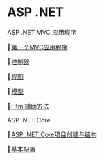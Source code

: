 # ASP .NET 
ASP .NET MVC 应用程序

:checkered_flag:[第一个MVC应用程序](https://github.com/Lumnca/MVC/blob/master/Start.md)

:checkered_flag:[控制器](https://github.com/Lumnca/MVC/blob/master/%E6%8E%A7%E5%88%B6%E5%99%A8.md)

:checkered_flag:[视图](https://github.com/Lumnca/MVC/blob/master/%E8%A7%86%E5%9B%BE.md)

:checkered_flag:[模型](https://github.com/Lumnca/MVC/blob/master/%E6%A8%A1%E5%9E%8B.md)

:checkered_flag:[Html辅助方法](https://github.com/Lumnca/MVC/blob/master/%E6%95%B0%E6%8D%AE%E4%BA%A4%E4%BA%92.md)


ASP .NET Core

:checkered_flag:[ASP .NET Core项目创建与结构](https://github.com/Lumnca/ASP-.NET-Core/blob/master/core%E9%A1%B9%E7%9B%AE%E5%88%9B%E5%BB%BA.md)

:checkered_flag:[基本配置](https://github.com/Lumnca/ASP-.NET-Core/blob/master/%E5%9F%BA%E6%9C%AC%E6%9C%8D%E5%8A%A1%E9%85%8D%E7%BD%AE.md)




